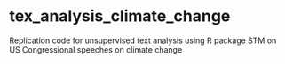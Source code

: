 # tex_analysis_climate_change
Replication code for unsupervised text analysis using R package STM on US Congressional speeches on climate change

